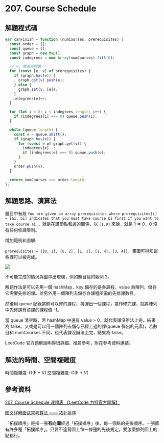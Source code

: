 # 207. Course Schedule

## 解題程式碼

```javascript
var canFinish = function (numCourses, prerequisites) {
  const order = [];
  const queue = [];
  const graph = new Map();
  const indegrees = new Array(numCourses).fill(0);

  // v: 需先修的課
  for (const [e, v] of prerequisites) {
    if (graph.has(v)) {
      graph.get(v).push(e);
    } else {
      graph.set(v, [e]);
    }
    indegrees[e]++;
  }

  for (let i = 0; i < indegrees.length; i++) {
    if (indegrees[i] === 0) queue.push(i);
  }

  while (queue.length) {
    const v = queue.shift();
    if (graph.has(v)) {
      for (const e of graph.get(v)) {
        indegrees[e]--;
        if (indegrees[e] === 0) queue.push(e);
      }
    }
    order.push(v);
  }

  return numCourses === order.length;
};
```

## 解題思路、演算法

題目中有段 `You are given an array prerequisites where prerequisites[i] = [ai, bi] indicates that you must take course bi first if you want to take course ai.`，就是在講節點和邊的關係，以 `[1,0]` 來說，就是 1 => 0，0 沒有任何修課限制。

增加範例和圖解:

`prerequisites = [[0, 1], [0, 2], [1, 3], [1, 4], [3, 4]]`，畫圖可得知這些課可以被完成。

![](https://upload.cc/i1/2023/11/14/HljOYe.png)

不可能完成的情況為圖中出現環，例如題目給的範例 2。

解題作法是可以先用一個 hashMap，key 儲存的是各課程，value 為陣列，儲存它需要先修的課。並另外用一個陣列去儲存各課程所需的先修課數目。

然後用 queue 記錄當前可以修的課程，每彈出一個課程，當作修完課，就將陣列中先修課有該課的課程值 -1。

當 queue 清空時，若 hashMap 中還有 value > 0，就代表課沒辦法上完，結果為 false。又或是可以用一個陣列去儲存已經上過的課(queue 彈出的元素)，若數目和 numCourses 不同，也代表課沒辦法上完，結果為 false。

LeetCode 官方題解說明得很詳細，推薦參考，附在參考資料連結。

## 解法的時間、空間複雜度

時間複雜度: O(E + V)
空間複雜度: O(E + V)

## 參考資料

[207. Course Schedule 课程表 【LeetCode 力扣官方题解】](https://youtu.be/e97NznPWAjU?si=u3YXQulLmVI1cSmq)

[图文详解面试常考算法 —— 拓扑排序](https://zhuanlan.zhihu.com/p/135094687)

「拓撲順序」是指一張**有向圖**經過「拓撲排序」後，每一個點的先後順序。一張圖有許多種「拓撲順序」。只要不違背圖上每一條邊的先後規定，要怎麼排列圖上的點都行。
